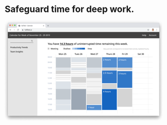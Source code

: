 # Safeguard time for deep work. 

![mvp](https://raw.githubusercontent.com/kushthaker/nimbus/master/GoogleChrome.png)


